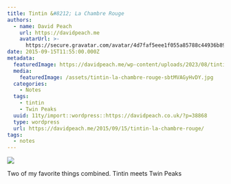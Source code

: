 ```yaml
---
title: Tintin &#8212; La Chambre Rouge
authors:
  - name: David Peach
    url: https://davidpeach.me
    avatarUrl: >-
      https://secure.gravatar.com/avatar/4d7faf5eee1f055a85788c44936b8995eaab6dfb004e7854ec747ccb272e91ee?s=96&d=mm&r=g
date: 2015-09-15T11:55:00.000Z
metadata:
  featuredImage: https://davidpeach.me/wp-content/uploads/2023/08/tintin-la-chambre-rouge.jpg
  media:
    featuredImage: /assets/tintin-la-chambre-rouge-sbtMVAGyHvDY.jpg
  categories:
    - Notes
  tags:
    - tintin
    - Twin Peaks
  uuid: 11ty/import::wordpress::https://davidpeach.co.uk/?p=38868
  type: wordpress
  url: https://davidpeach.me/2015/09/15/tintin-la-chambre-rouge/
tags:
  - notes
---
```

[![](/assets/tintin-la-chambre-rouge-424x60-h9fOaxaqeOcS.jpg)](/assets/tintin-la-chambre-rouge-424x60-h9fOaxaqeOcS.jpg)

Two of my favorite things combined. Tintin meets Twin Peaks